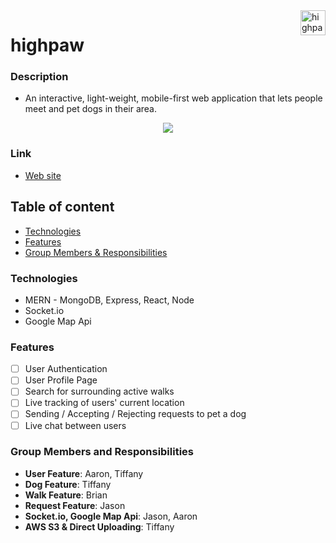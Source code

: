 <!-- README - make sure it has:
Description of project, including goals
Link to live demo and/or instructions on how to use and run code
List of techs/languages/plugins/APIs used (MERN and any other tech)
Technical implementation details for anything worth mentioning (basically anything you had to stop and think about before building)
Include links to the neatest parts of the code, or embed snippets
Include screenshots of anything that looks pretty
To-dos and future features -->

<!-- Banner -->
<a>
  <img 
    src="https://i.imgur.com/NHEr1B3.png"
    alt="highpaw logo" 
    align="right" height="40"
  />
</a>

highpaw
======================

### Description
- An interactive, light-weight, mobile-first web application that lets people meet and pet dogs in their area.

<p align="center">
  <img src="https://imgur.com/39bN44E.png"/>
</p>

### Link
* [Web site]()

## Table of content

- [Technologies](#technologies)
- [Features](#features)
- [Group Members & Responsibilities ](#group-members-and-responsibilities)

### Technologies
- MERN - MongoDB, Express, React, Node
- Socket.io
- Google Map Api

### Features
- [ ] User Authentication
- [ ] User Profile Page
- [ ] Search for surrounding active walks
- [ ] Live tracking of users' current location
- [ ] Sending / Accepting / Rejecting requests to pet a dog
- [ ] Live chat between users

### Group Members and Responsibilities
- **User Feature**: Aaron, Tiffany
- **Dog Feature**: Tiffany
- **Walk Feature**: Brian
- **Request Feature**: Jason
- **Socket.io, Google Map Api**: Jason, Aaron
- **AWS S3 & Direct Uploading**: Tiffany
